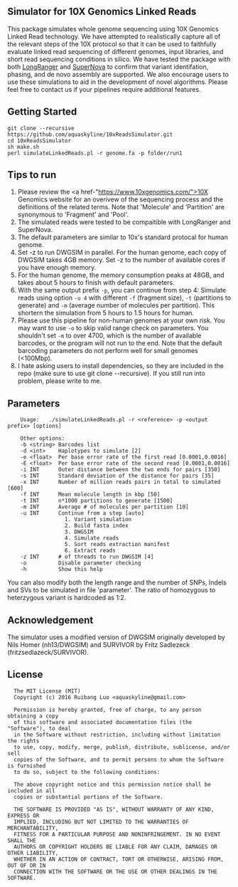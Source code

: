 ## Simulator for 10X Genomics Linked Reads

This package simulates whole genome sequencing using 10X Genomics Linked Read technology.  We have attempted to realistically capture all of the relevant steps of the 10X protocol so that it can be used to faithfully evaluate linked read sequencing of different genomes, input libraries, and short read sequencing conditions in silico. We have tested the package with both <a href="https://support.10xgenomics.com/genome-exome/software/pipelines/latest/what-is-long-ranger">LongRanger</a> and <a href="https://support.10xgenomics.com/de-novo-assembly/software/overview/welcome">SuperNova</a> to confirm that variant identifation, phasing, and de novo assembly are supported. We also encourage users to use these simulations to aid in the development of novel algorithms. Please feel free to contact us if your pipelines require additional features.

## Getting Started

```
git clone --recursive https://github.com/aquaskyline/10xReadsSimulator.git
cd 10xReadsSimulator
sh make.sh
perl simulateLinkedReads.pl -r genome.fa -p folder/run1
```

## Tips to run
1. Please review the <a href-"https://www.10xgenomics.com/">10X Genomics</a> website for an overivew of the sequencing process and the definitions of the related terms. Note that 'Molecule' and 'Partition' are synonymous to 'Fragment' and 'Pool'.
2. The simulated reads were tested to be compaitible with LongRanger and SuperNova.
3. The default parameters are similar to 10x's standard protocal for human genome.
4. Set -z to run DWGSIM in parallel. For the human genome, each copy of DWGSIM takes 4GB memory. Set -z to the number of available cores if you have enough memory.
5. For the human genome, the memory consumption peaks at 48GB, and takes about 5 hours to finish with default parameters.
6. With the same output prefix `-p`, you can continue from step 4: Simulate reads using option `-u 4` with different `-f` (fragment size), `-t` (partitions to generate) and `-m` (average number of molecules per partition). This shortern the simulation from 5 hours to 1.5 hours for human.
7. Please use this pipeline for non-human genomes at your own risk. You may want to use `-o` to skip valid range check on parameters. You shouldn't set `-m` to over 4700, which is the number of available barcodes, or the program will not run to the end. Note that the default barcoding parameters do not perform well for small genomes (<100Mbp).
8. I hate asking users to install dependencies, so they are included in the repo (make sure to use git clone --recursive). If you still run into problem, please write to me.


## Parameters
```
    Usage:   ./simulateLinkedReads.pl -r <reference> -p <output prefix> [options]

    Other options:
    -b <string> Barcodes list
    -d <int>    Haplotypes to simulate [2]
    -e <float>  Per base error rate of the first read [0.0001,0.0016]
    -E <float>  Per base error rate of the second read [0.0001,0.0016]
    -i INT      Outer distance between the two ends for pairs [350]
    -s INT      Standard deviation of the distance for pairs [35]
    -x INT      Number of million reads pairs in total to simulated [600]
    -f INT      Mean molecule length in kbp [50]
    -t INT      n*1000 partitions to generate [1500]
    -m INT      Average # of molecules per partition [10]
    -u INT      Continue from a step [auto]
                  1. Variant simulation
                  2. Build fasta index
                  3. DWGSIM
                  4. Simulate reads
                  5. Sort reads extraction manifest
                  6. Extract reads
    -z INT      # of threads to run DWGSIM [4]
    -o          Disable parameter checking
    -h          Show this help
```
You can also modify both the length range and the number of SNPs, Indels and SVs to be simulated in file 'parameter'. The ratio of homozygous to heterzygous variant is hardcoded as 1:2.

## Acknowledgement
The simulator uses a modified version of DWGSIM originally developed by Nils Homer (nh13/DWGSIM) and SURVIVOR by Fritz Sadlezeck (fritzsedlazeck/SURVIVOR).

## License
```
  The MIT License (MIT)
  Copyright (c) 2016 Ruibang Luo <aquaskyline@gmail.com>
 
  Permission is hereby granted, free of charge, to any person obtaining a copy
  of this software and associated documentation files (the "Software"), to deal
  in the Software without restriction, including without limitation the rights
  to use, copy, modify, merge, publish, distribute, sublicense, and/or sell
  copies of the Software, and to permit persons to whom the Software is furnished
  to do so, subject to the following conditions:
 
  The above copyright notice and this permission notice shall be included in all
  copies or substantial portions of the Software.
 
  THE SOFTWARE IS PROVIDED "AS IS", WITHOUT WARRANTY OF ANY KIND, EXPRESS OR
  IMPLIED, INCLUDING BUT NOT LIMITED TO THE WARRANTIES OF MERCHANTABILITY,
  FITNESS FOR A PARTICULAR PURPOSE AND NONINFRINGEMENT. IN NO EVENT SHALL THE
  AUTHORS OR COPYRIGHT HOLDERS BE LIABLE FOR ANY CLAIM, DAMAGES OR OTHER LIABILITY,
  WHETHER IN AN ACTION OF CONTRACT, TORT OR OTHERWISE, ARISING FROM, OUT OF OR IN
  CONNECTION WITH THE SOFTWARE OR THE USE OR OTHER DEALINGS IN THE SOFTWARE.
```

